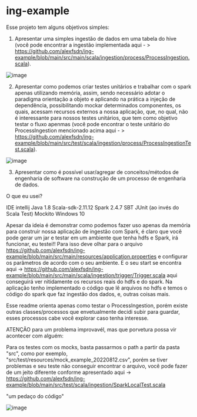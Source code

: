 # ing-example

Esse projeto tem alguns objetivos simples:

1. Apresentar uma simples ingestão de dados em uma tabela do hive (você pode encontrar a ingestão implementada aqui - > https://github.com/alexfsdn/ing-example/blob/main/src/main/scala/ingestion/process/ProcessIngestion.scala).


![image](https://user-images.githubusercontent.com/51302698/219902183-154301ef-7e6f-4358-af06-b5824d47e247.png)


2. Apresentar como podemos criar testes unitários e trabalhar com o spark apenas utilizando memória, assim, sendo necessário adotar o paradigma orientação a objeto e aplicando na prática a injeção de dependência, possibilitando mockar determinados componentes, os quais, acessam recursos externos a nossa aplicação, que, no qual, não é interessante para nossos testes unitários, que tem como objetivo testar o fluxo apenmas (você pode encontrar o teste unitário do ProcessIngestion mencionado acima aqui - > https://github.com/alexfsdn/ing-example/blob/main/src/test/scala/ingestion/process/ProcessIngestionTest.scala). 


![image](https://user-images.githubusercontent.com/51302698/219902132-54016da0-73cc-4e2d-9230-694e3ce94e72.png)


3. Apresentar como é possível usar/agregar de conceitos/métodos de engenharia de software na construção de um processo de engenharia de dados.

O que eu usei?

IDE intellij
Java 1.8
Scala-sdk-2.11.12
Spark 2.4.7
SBT
JUnit (ao invés do Scala Test)
Mockito
Windows 10

Apesar da ideia é demonstrar como podemos fazer uso apenas da memória para construir nossa aplicação de ingestão com Spark, é claro que você pode gerar um jar e testar em um ambiente que tenha hdfs e Spark, irá funcionar, eu testei!! Para isso deve olhar para o arquivo https://github.com/alexfsdn/ing-example/blob/main/src/main/resources/application.properties e configurar os parâmetros de acordo com o seu ambiente. E o seu start se encontra aqui -> https://github.com/alexfsdn/ing-example/blob/main/src/main/scala/ingestion/trigger/Trigger.scala aqui conseguirá ver nitidamente os recursos reais do hdfs e do spark. Na aplicação tenho implementado o código que lê arquivos no hdfs e temos o código do spark que faz ingestão dos dados, e, outras coisas mais.

Esse readme orienta apenas como testar o ProcessIngestion, porém existe outras classes/processos que envetualmente decidi subir para guardar, esses processos cabe você explorar caso tenha interesse.


ATENÇÃO para um problema improvavél, mas que porvetura possa vir acontecer com alguém:

Para os testes com os mocks, basta passarmos o path a partir da pasta "src", como por exemplo, "src/test/resources/mock_example_20220812.csv", porém se tiver problemas e seu teste não conseguir encontrar o arquivo, você pode fazer de um jeito diferente conforme apresentado aqui -> https://github.com/alexfsdn/ing-example/blob/main/src/test/scala/ingestion/SparkLocalTest.scala

"um  pedaço do código"

![image](https://user-images.githubusercontent.com/51302698/219902209-27964dbf-e315-4a71-a2fa-4a7851c5750f.png)

